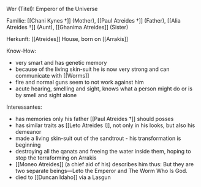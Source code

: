 Wer (Titel): Emperor of the Universe

Familie: [[Chani Kynes †]] (Mother), [[Paul Atreides †]] (Father), [[Alia Atreides †]] (Aunt), [[Ghanima Atreides]] (Sister)

Herkunft:  [[Atreides]] House, born on [[Arrakis]]

Know-How: 
- very smart and has genetic memory
- because of the living skin-suit he is now very strong and can communicate with [[Worms]] 
- fire and normal guns seem to not work against him
- acute hearing, smelling and sight, knows what a person might do or is by smell and sight alone

Interessantes:
- has memories only his father [[Paul Atreides †]] should posses  
- has similar traits as [[Leto Atreides I]], not only in his looks, but also his demeanor  
- made a living skin-suit out of the sandtrout - his transformation is beginning
- destroying all the qanats and freeing the water inside them, hoping to stop the terraforming on Arrakis
- [[Moneo Atreides]] (a chief aid of his) describes him thus: But they are two separate beings—Leto the Emperor and The Worm Who Is God.
- died to [[Duncan Idaho]] via a Lasgun